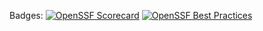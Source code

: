Badges:
[![OpenSSF Scorecard](https://api.scorecard.dev/projects/github.com/ljelg7578/COP1500_Final/badge)](https://scorecard.dev/viewer/?uri=github.com/ljelg7578/COP1500_Final)
[![OpenSSF Best Practices](https://bestpractices.coreinfrastructure.org/projects/2/badge)](https://bestpractices.coreinfrastructure.org/projects/2)

